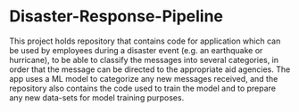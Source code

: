 # Disaster-Response-Pipeline
This project holds repository that contains code for application which can be used by employees during a disaster event (e.g. an earthquake or hurricane), to be able to classify the messages into several categories, in order that the message can be directed to the appropriate aid agencies.  The app uses a ML model to categorize any new messages received, and the repository also contains the code used to train the model and to prepare any new data-sets for model training purposes.
